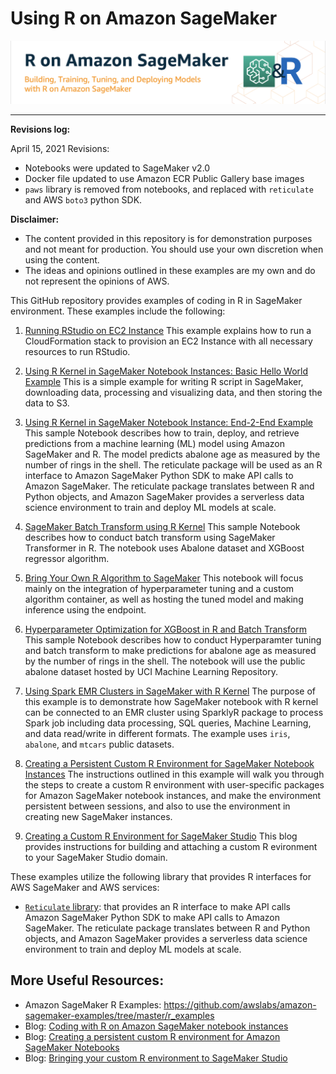 
# Using R on Amazon SageMaker
<p align="center">
<img src="./images/r-title.png">
</p>

---

**Revisions log:**

April 15, 2021 Revisions:
- Notebooks were updated to SageMaker v2.0
- Docker file updated to use Amazon ECR Public Gallery base images
- `paws` library is removed from notebooks, and replaced with `reticulate` and AWS `boto3` python SDK.

**Disclaimer:**

- The content provided in this repository is for demonstration purposes and not meant for production. You should use your own discretion when using the content.
- The ideas and opinions outlined in these examples are my own and do not represent the opinions of AWS.

This GitHub repository provides examples of coding in R in SageMaker environment. These examples include the following:

1. [Running RStudio on EC2 Instance](https://github.com/nickminaie/amazon-sagemaker-r-workshop/tree/main/r_rstudio_ec2)
  This example explains how to run a CloudFormation stack to provision an EC2 Instance with all necessary resources to run RStudio.

2. [Using R Kernel in SageMaker Notebook Instances: Basic Hello World Example](https://github.com/nickminaie/amazon-sagemaker-r-workshop/tree/main/r_sagemaker_hello_world)
  This is a simple example for writing R script in SageMaker, downloading data, processing and visualizing data, and then storing the data to S3.

3. [Using R Kernel in SageMaker Notebook Instance: End-2-End Example](https://github.com/nickminaie/amazon-sagemaker-r-workshop/tree/main/r_end_2_end)
  This sample Notebook describes how to train, deploy, and retrieve predictions from a machine learning (ML) model using Amazon SageMaker and R. The model predicts abalone age as measured by the number of rings in the shell. The reticulate package will be used as an R interface to Amazon SageMaker Python SDK to make API calls to Amazon SageMaker. The reticulate package translates between R and Python objects, and Amazon SageMaker provides a serverless data science environment to train and deploy ML models at scale.

4. [SageMaker Batch Transform using R Kernel](https://github.com/nickminaie/amazon-sagemaker-r-workshop/tree/main/r-batch-transform)
    This sample Notebook describes how to conduct batch transform using SageMaker Transformer in R. The notebook uses Abalone dataset and XGBoost regressor algorithm.

5. [Bring Your Own R Algorithm to SageMaker](https://github.com/nickminaie/amazon-sagemaker-r-workshop/tree/main/r_byo_algo)
  This notebook will focus mainly on the integration of hyperparameter tuning and a custom algorithm container, as well as hosting the tuned model and making inference using the endpoint.

6. [Hyperparameter Optimization for XGBoost in R and Batch Transform](https://github.com/nickminaie/amazon-sagemaker-r-workshop/tree/main/r_xgboost_hpo_batch_transform)
  This sample Notebook describes how to conduct Hyperparamter tuning and batch transform to make predictions for abalone age as measured by the number of rings in the shell. The notebook will use the public abalone dataset hosted by UCI Machine Learning Repository.

7. [Using Spark EMR Clusters in SageMaker with R Kernel](https://github.com/nickminaie/amazon-sagemaker-r-workshop/tree/main/r_sagemaker-sparkr)
  The purpose of this example is to demonstrate how SageMaker notebook with R kernel can be connected to an EMR cluster using SparklyR package to process Spark job including data processing, SQL queries, Machine Learning, and data read/write in different formats. The example uses `iris`, `abalone`, and `mtcars` public datasets.

8. [Creating a Persistent Custom R Environment for SageMaker Notebook Instances](https://github.com/nickminaie/amazon-sagemaker-r-workshop/tree/main/r-custom-kernel-notebooks)
  The instructions outlined in this example will walk you through the steps to create a custom R environment with user-specific packages for Amazon SageMaker notebook instances, and make the environment persistent between sessions, and also to use the environment in creating new SageMaker instances.
  
9. [Creating a Custom R Environment for SageMaker Studio](https://aws.amazon.com/blogs/machine-learning/bringing-your-own-r-environment-to-amazon-sagemaker-studio/)
  This blog provides instructions for building and attaching a custom R evironment to your SageMaker Studio domain.
   
   
These examples utilize the following library that provides R interfaces for AWS SageMaker and AWS services:

- [`Reticulate` library](https://rstudio.github.io/reticulate/): that provides an R interface to make API calls Amazon SageMaker Python SDK to make API calls to Amazon SageMaker. The reticulate package translates between R and Python objects, and Amazon SageMaker provides a serverless data science environment to train and deploy ML models at scale.


## More Useful Resources:
- Amazon SageMaker R Examples: https://github.com/awslabs/amazon-sagemaker-examples/tree/master/r_examples
- Blog: [Coding with R on Amazon SageMaker notebook instances](https://aws.amazon.com/blogs/machine-learning/coding-with-r-on-amazon-sagemaker-notebook-instances/)
- Blog: [Creating a persistent custom R environment for Amazon SageMaker Notebooks](https://aws.amazon.com/blogs/machine-learning/creating-a-persistent-custom-r-environment-for-amazon-sagemaker/)
- Blog: [Bringing your custom R environment to SageMaker Studio](https://aws.amazon.com/blogs/machine-learning/bringing-your-own-r-environment-to-amazon-sagemaker-studio/)


